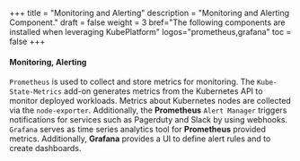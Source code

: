 +++
title = "Monitoring and Alerting"
description = "Monitoring and Alerting Component."
draft = false
weight = 3
bref="The following components are installed when leveraging KubePlatform"
logos="prometheus,grafana"
toc = false
+++

#### Monitoring, Alerting

`Prometheus` is used to collect and store metrics for monitoring. The `Kube-State-Metrics` add-on generates metrics from the Kubernetes API to monitor deployed workloads. Metrics about Kubernetes nodes are collected via the `node-exporter`. Additionally, the __Prometheus__ `Alert Manager` triggers notifications for services such as Pagerduty and Slack by using webhooks. `Grafana` serves as time series analytics tool for __Prometheus__ provided metrics. Additionally, __Grafana__ provides a UI to define alert rules and to create dashboards.
